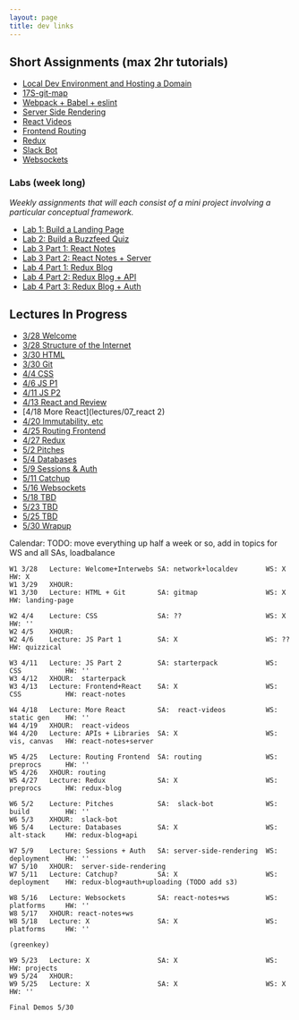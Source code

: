 ```yaml
---
layout: page
title: dev links
---
```



## Short Assignments (max 2hr tutorials)
  * [Local Dev Environment and Hosting a Domain](assignments/sa/localdev)
  * [17S-git-map](assignments/sa/git-map)
  * [Webpack + Babel + eslint](assignments/sa/starterpack)
  * [Server Side Rendering](assignments/sa/server-side)
  * [React Videos](assignments/sa/react-videos/)
  * [Frontend Routing](assignments/sa/routing)
  * [Redux](assignments/sa/redux)
  * [Slack Bot](assignments/sa/slack-bot)
  * [Websockets](assignments/sa/websockets)


### Labs (week long)
*Weekly assignments that will each consist of a mini project involving a particular conceptual framework.*

  * [Lab 1: Build a Landing Page](assignments/lab/landing-page)
  * [Lab 2: Build a Buzzfeed Quiz](assignments/lab/quizzical)
  * [Lab 3 Part 1: React Notes](assignments/lab/react-notes)
  * [Lab 3 Part 2: React Notes + Server](assignments/lab/react-notes+server)
  * [Lab 4 Part 1: Redux Blog](assignments/lab/redux-blog)
  * [Lab 4 Part 2: Redux Blog + API](assignments/lab/redux-blog+server)
  * [Lab 4 Part 3: Redux Blog + Auth](assignments/lab/redux-blog+auth)


## Lectures In Progress

  * [3/28 Welcome](lectures/00_welcome/)
  * [3/28 Structure of the Internet](lectures/01_interwebs/)
  * [3/30 HTML](lectures/02_html/)
  * [3/30 Git](lectures/02_git/)
  * [4/4 CSS](lectures/03_css/)
  * [4/6 JS P1](lectures/04_js1)
  * [4/11 JS P2](lectures/05_js2)
  * [4/13 React and Review](lectures/06_react1)
  * [4/18 More React](lectures/07_react  2)
  * [4/20 Immutability, etc](lectures/08_immutable)
  * [4/25 Routing Frontend](lectures/09_routing)
  * [4/27 Redux](lectures/10_redux)
  * [5/2 Pitches](lectures/11_pitches)
  * [5/4 Databases](lectures/12_intro_to_databases)
  * [5/9 Sessions & Auth](lectures/13_sessions_auth)
  * [5/11 Catchup](lectures/14_catchup)
  * [5/16 Websockets](lectures/15_websockets)
  * [5/18 TBD]()
  * [5/23 TBD]()
  * [5/25 TBD]()
  * [5/30 Wrapup](lectures/16_wrapup)


Calendar:
TODO: move everything up half a week or so, add in topics for WS and all SAs, loadbalance

```
W1 3/28   Lecture: Welcome+Interwebs SA: network+localdev       WS: X             HW: X
W1 3/29   XHOUR:
W1 3/30   Lecture: HTML + Git        SA: gitmap                 WS: X             HW: landing-page

W2 4/4    Lecture: CSS               SA: ??                     WS: X             HW: ''
W2 4/5    XHOUR:
W2 4/6    Lecture: JS Part 1         SA: X                      WS: ??            HW: quizzical

W3 4/11   Lecture: JS Part 2         SA: starterpack            WS: CSS           HW: ''
W3 4/12   XHOUR:  starterpack
W3 4/13   Lecture: Frontend+React    SA: X                      WS: CSS           HW: react-notes

W4 4/18   Lecture: More React        SA:  react-videos          WS: static gen    HW: ''
W4 4/19   XHOUR:  react-videos
W4 4/20   Lecture: APIs + Libraries  SA: X                      WS: vis, canvas   HW: react-notes+server

W5 4/25   Lecture: Routing Frontend  SA: routing                WS: preprocs      HW: ''
W5 4/26   XHOUR: routing
W5 4/27   Lecture: Redux             SA: X                      WS: preprocs      HW: redux-blog

W6 5/2    Lecture: Pitches           SA:  slack-bot             WS: build         HW: ''
W6 5/3    XHOUR:  slack-bot
W6 5/4    Lecture: Databases         SA: X                      WS: alt-stack     HW: redux-blog+api

W7 5/9    Lecture: Sessions + Auth   SA: server-side-rendering  WS: deployment    HW: ''
W7 5/10   XHOUR:  server-side-rendering
W7 5/11   Lecture: Catchup?          SA: X                      WS: deployment    HW: redux-blog+auth+uploading (TODO add s3)

W8 5/16   Lecture: Websockets        SA: react-notes+ws         WS: platforms     HW: ''
W8 5/17   XHOUR: react-notes+ws
W8 5/18   Lecture: X                 SA: X                      WS: platforms     HW: ''

(greenkey)

W9 5/23   Lecture: X                 SA: X                      WS:               HW: projects
W9 5/24   XHOUR:
W9 5/25   Lecture: X                 SA: X                      WS: X             HW: ''

Final Demos 5/30
```
